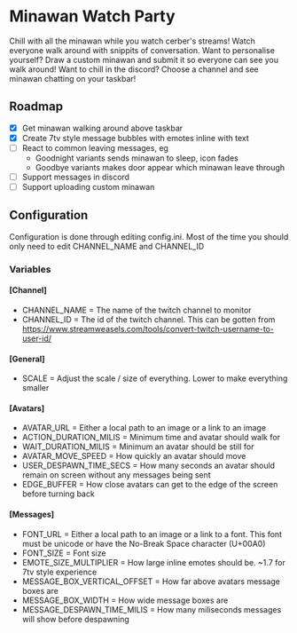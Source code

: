 # Minawan Watch Party

Chill with all the minawan while you watch cerber's streams! Watch everyone walk around with snippits of conversation.
Want to personalise yourself? Draw a custom minawan and submit it so everyone can see you walk around!
Want to chill in the discord? Choose a channel and see minawan chatting on your taskbar!

## Roadmap

- [x] Get minawan walking around above taskbar
- [x] Create 7tv style message bubbles with emotes inline with text
- [ ] React to common leaving messages, eg
    - Goodnight variants sends minawan to sleep, icon fades
    - Goodbye variants makes door appear which minawan leave through
- [ ] Support messages in discord
- [ ] Support uploading custom minawan

## Configuration

Configuration is done through editing config.ini. Most of the time you should only need to edit CHANNEL_NAME and CHANNEL_ID

### Variables

#### [Channel]
- CHANNEL_NAME = The name of the twitch channel to monitor
- CHANNEL_ID = The id of the twitch channel. This can be gotten from https://www.streamweasels.com/tools/convert-twitch-username-to-user-id/

#### [General]
- SCALE = Adjust the scale / size of everything. Lower to make everything smaller

#### [Avatars]
- AVATAR_URL = Either a local path to an image or a link to an image
- ACTION_DURATION_MILIS = Minimum time and avatar should walk for
- WAIT_DURATION_MILIS = Minimum an avatar should be still for
- AVATAR_MOVE_SPEED = How quickly an avatar should move
- USER_DESPAWN_TIME_SECS = How many seconds an avatar should remain on screen without any messages being sent
- EDGE_BUFFER = How close avatars can get to the edge of the screen before turning back

#### [Messages]
- FONT_URL = Either a local path to an image or a link to a font. This font must be unicode or have the No-Break Space character (U+00A0)
- FONT_SIZE = Font size
- EMOTE_SIZE_MULTIPLIER = How large inline emotes should be. ~1.7 for 7tv style experience
- MESSAGE_BOX_VERTICAL_OFFSET = How far above avatars message boxes are
- MESSAGE_BOX_WIDTH = How wide message boxes are
- MESSAGE_DESPAWN_TIME_MILIS = How many miliseconds messages will show before despawning
